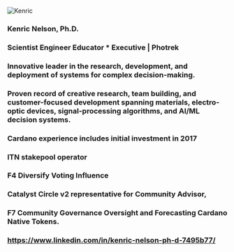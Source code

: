 ![Kenric](https://user-images.githubusercontent.com/73400593/160541818-6235da06-7f6b-4c64-9b77-58c08eea7e6c.JPEG)

### Kenric Nelson, Ph.D.
### Scientist Engineer  Educator * Executive | Photrek
### Innovative leader in the research, development, and deployment of systems for complex decision-making. 
### Proven record of creative research, team building, and customer-focused development spanning materials, electro-optic devices, signal-processing algorithms, and AI/ML decision systems.
### Cardano experience includes initial investment in 2017 
### ITN stakepool operator 
### F4 Diversify Voting Influence 
### Catalyst Circle v2 representative for Community Advisor, 
### F7 Community Governance Oversight and Forecasting Cardano Native Tokens.

### https://www.linkedin.com/in/kenric-nelson-ph-d-7495b77/



